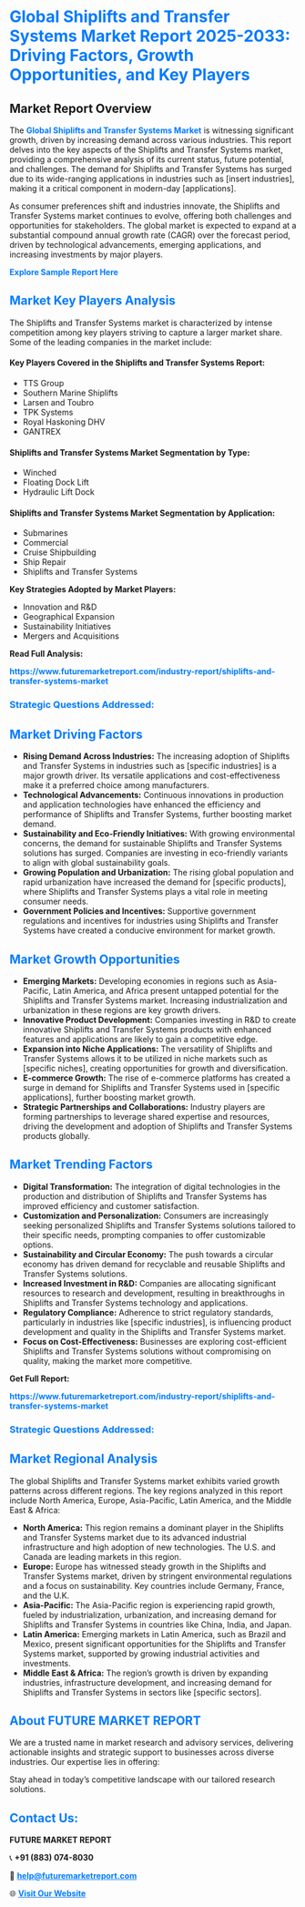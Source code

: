 <h1 style="color: #007BFF;">Global Shiplifts and Transfer Systems Market Report 2025-2033: Driving Factors, Growth Opportunities, and Key Players</h1>

<section id="overview">
<h2>Market Report Overview</h2>
<p>The <a href="https://www.futuremarketreport.com/industry-report/shiplifts-and-transfer-systems-market" style="color: #007BFF; text-decoration: none;"><strong>Global Shiplifts and Transfer Systems Market</strong></a> is witnessing significant growth, driven by increasing demand across various industries. This report delves into the key aspects of the Shiplifts and Transfer Systems market, providing a comprehensive analysis of its current status, future potential, and challenges. The demand for Shiplifts and Transfer Systems has surged due to its wide-ranging applications in industries such as [insert industries], making it a critical component in modern-day [applications].</p>
<p>As consumer preferences shift and industries innovate, the Shiplifts and Transfer Systems market continues to evolve, offering both challenges and opportunities for stakeholders. The global market is expected to expand at a substantial compound annual growth rate (CAGR) over the forecast period, driven by technological advancements, emerging applications, and increasing investments by major players.</p>
</section>

<section id="overview">
<p><a href="https://www.futuremarketreport.com/request-sample/reportId=111268" style="color: #007BFF; text-decoration: none;"><strong>Explore Sample Report Here</strong></a></p>
</section>

<section id="key-players">
<h2 style="color: #007BFF;">Market Key Players Analysis</h2>
<p>The Shiplifts and Transfer Systems market is characterized by intense competition among key players striving to capture a larger market share. Some of the leading companies in the market include:</p>
<h4>Key Players Covered in the Shiplifts and Transfer Systems Report:</h4>
<ul><li>TTS Group</li><li>Southern Marine Shiplifts</li><li>Larsen and Toubro</li><li>TPK Systems</li><li>Royal Haskoning DHV</li><li>GANTREX</li></ul>
<h4>Shiplifts and Transfer Systems Market Segmentation by Type:</h4>
<ul><li>Winched</li><li>Floating Dock Lift</li><li>Hydraulic Lift Dock</li></ul>

<h4>Shiplifts and Transfer Systems Market Segmentation by Application:</h4>
<ul><li>Submarines</li><li>Commercial</li><li>Cruise Shipbuilding</li><li>Ship Repair</li><li>Shiplifts and Transfer Systems</li></ul>
<p><strong>Key Strategies Adopted by Market Players:</strong></p>
<ul>
<li>Innovation and R&D</li>
<li>Geographical Expansion</li>
<li>Sustainability Initiatives</li>
<li>Mergers and Acquisitions</li>
</ul>
</section>

<section>
<p><strong>Read Full Analysis: </strong></p><a href="https://www.futuremarketreport.com/industry-report/shiplifts-and-transfer-systems-market" style="color: #007BFF; text-decoration: none;"><strong>https://www.futuremarketreport.com/industry-report/shiplifts-and-transfer-systems-market</strong></a>
<h3 style="color: #007BFF;">Strategic Questions Addressed:</h3>
</section>

<section id="driving-factors">
<h2 style="color: #007BFF;">Market Driving Factors</h2>
<ul>
<li><strong>Rising Demand Across Industries:</strong> The increasing adoption of Shiplifts and Transfer Systems in industries such as [specific industries] is a major growth driver. Its versatile applications and cost-effectiveness make it a preferred choice among manufacturers.</li>
<li><strong>Technological Advancements:</strong> Continuous innovations in production and application technologies have enhanced the efficiency and performance of Shiplifts and Transfer Systems, further boosting market demand.</li>
<li><strong>Sustainability and Eco-Friendly Initiatives:</strong> With growing environmental concerns, the demand for sustainable Shiplifts and Transfer Systems solutions has surged. Companies are investing in eco-friendly variants to align with global sustainability goals.</li>
<li><strong>Growing Population and Urbanization:</strong> The rising global population and rapid urbanization have increased the demand for [specific products], where Shiplifts and Transfer Systems plays a vital role in meeting consumer needs.</li>
<li><strong>Government Policies and Incentives:</strong> Supportive government regulations and incentives for industries using Shiplifts and Transfer Systems have created a conducive environment for market growth.</li>
</ul>
</section>

<section id="growth-opportunities">
<h2 style="color: #007BFF;">Market Growth Opportunities</h2>
<ul>
<li><strong>Emerging Markets:</strong> Developing economies in regions such as Asia-Pacific, Latin America, and Africa present untapped potential for the Shiplifts and Transfer Systems market. Increasing industrialization and urbanization in these regions are key growth drivers.</li>
<li><strong>Innovative Product Development:</strong> Companies investing in R&D to create innovative Shiplifts and Transfer Systems products with enhanced features and applications are likely to gain a competitive edge.</li>
<li><strong>Expansion into Niche Applications:</strong> The versatility of Shiplifts and Transfer Systems allows it to be utilized in niche markets such as [specific niches], creating opportunities for growth and diversification.</li>
<li><strong>E-commerce Growth:</strong> The rise of e-commerce platforms has created a surge in demand for Shiplifts and Transfer Systems used in [specific applications], further boosting market growth.</li>
<li><strong>Strategic Partnerships and Collaborations:</strong> Industry players are forming partnerships to leverage shared expertise and resources, driving the development and adoption of Shiplifts and Transfer Systems products globally.</li>
</ul>
</section>

<section id="trending-factors">
<h2 style="color: #007BFF;">Market Trending Factors</h2>
<ul>
<li><strong>Digital Transformation:</strong> The integration of digital technologies in the production and distribution of Shiplifts and Transfer Systems has improved efficiency and customer satisfaction.</li>
<li><strong>Customization and Personalization:</strong> Consumers are increasingly seeking personalized Shiplifts and Transfer Systems solutions tailored to their specific needs, prompting companies to offer customizable options.</li>
<li><strong>Sustainability and Circular Economy:</strong> The push towards a circular economy has driven demand for recyclable and reusable Shiplifts and Transfer Systems solutions.</li>
<li><strong>Increased Investment in R&D:</strong> Companies are allocating significant resources to research and development, resulting in breakthroughs in Shiplifts and Transfer Systems technology and applications.</li>
<li><strong>Regulatory Compliance:</strong> Adherence to strict regulatory standards, particularly in industries like [specific industries], is influencing product development and quality in the Shiplifts and Transfer Systems market.</li>
<li><strong>Focus on Cost-Effectiveness:</strong> Businesses are exploring cost-efficient Shiplifts and Transfer Systems solutions without compromising on quality, making the market more competitive.</li>
</ul>
</section>

<section>
<p><strong>Get Full Report: </strong></p><a href="https://www.futuremarketreport.com/industry-report/shiplifts-and-transfer-systems-market" style="color: #007BFF; text-decoration: none;"><strong>https://www.futuremarketreport.com/industry-report/shiplifts-and-transfer-systems-market</strong></a>
<h3 style="color: #007BFF;">Strategic Questions Addressed:</h3>
</section>


<section id="regional-analysis">
<h2 style="color: #007BFF;">Market Regional Analysis</h2>
<p>The global Shiplifts and Transfer Systems market exhibits varied growth patterns across different regions. The key regions analyzed in this report include North America, Europe, Asia-Pacific, Latin America, and the Middle East & Africa:</p>
<ul>
<li><strong>North America:</strong> This region remains a dominant player in the Shiplifts and Transfer Systems market due to its advanced industrial infrastructure and high adoption of new technologies. The U.S. and Canada are leading markets in this region.</li>
<li><strong>Europe:</strong> Europe has witnessed steady growth in the Shiplifts and Transfer Systems market, driven by stringent environmental regulations and a focus on sustainability. Key countries include Germany, France, and the U.K.</li>
<li><strong>Asia-Pacific:</strong> The Asia-Pacific region is experiencing rapid growth, fueled by industrialization, urbanization, and increasing demand for Shiplifts and Transfer Systems in countries like China, India, and Japan.</li>
<li><strong>Latin America:</strong> Emerging markets in Latin America, such as Brazil and Mexico, present significant opportunities for the Shiplifts and Transfer Systems market, supported by growing industrial activities and investments.</li>
<li><strong>Middle East & Africa:</strong> The region’s growth is driven by expanding industries, infrastructure development, and increasing demand for Shiplifts and Transfer Systems in sectors like [specific sectors].</li>
</ul>
</section>

<footer>
<h2 style="color: #007BFF;">About FUTURE MARKET REPORT</h2>
<p>We are a trusted name in market research and advisory services, delivering actionable insights and strategic support to businesses across diverse industries. Our expertise lies in offering:</p>

<p>Stay ahead in today’s competitive landscape with our tailored research solutions.</p>

<h2 style="color: #007BFF;">Contact Us:</h2>
<p><strong>FUTURE MARKET REPORT</strong></p>
<p>📞 <strong>+91 (883) 074-8030</strong></p>
<p>📧 <strong><a href="mailto:help@futuremarketreport.com" style="color: #007BFF;">help@futuremarketreport.com</a></strong></p>
<p>🌐 <strong><a href="https://www.futuremarketreport.com/" style="color: #007BFF;">Visit Our Website</a></strong></p>
</footer>